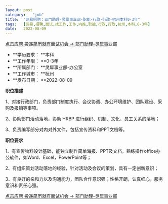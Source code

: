 ```yaml
---
layout:	post
category:	"job"
title:	"网易招聘：部门助理-灵犀事业部-职能-行政-行政-杭州本科0-3年"
tags:	[网易,招聘,面试,找工作,工作,内推,职能,行政,行政,杭州,本科,0-3年]
date:	2022-08-09
---
```


[点击应聘 投递简历就有面试机会 ->  部门助理-灵犀事业部](http://mobile.bole.netease.com/bole/boleDetail?id=35041&employeeId=346f03c3cda5f04c&key=all)



- **学历要求： **本科
- **工作年限： **0-3年
- **所属部门： **灵犀事业部-办公室
- **工作城市： **杭州
- **发布日期： **2022-08-09



**职位描述**

1、对接行政部门，负责部门制度执行、会议协调、办公环境维护、团队建设、采购及报销等事项。

2、协助部门活动落地，协助 HRBP 进行组织、机制、文化、员工关系的落地；

3、负责编写部分对内对外文件，包括宣传资料和PPT文档等。



**职位要求**

1、有宣传物料设计基础，能独立制作简单海报、PPT及文档。熟练操作office办公软件，如Word、Excel，PowerPoint等；

2、有组织策划活动落地的经验，针对活动及会议的策划，具有一定创新意识；

3、有良好的亲和力以及沟通能力，团队合作意识强；性格开朗，认真细心，服务意识和责任心强。



[点击应聘 投递简历就有面试机会 ->  部门助理-灵犀事业部](http://mobile.bole.netease.com/bole/boleDetail?id=35041&employeeId=346f03c3cda5f04c&key=all)